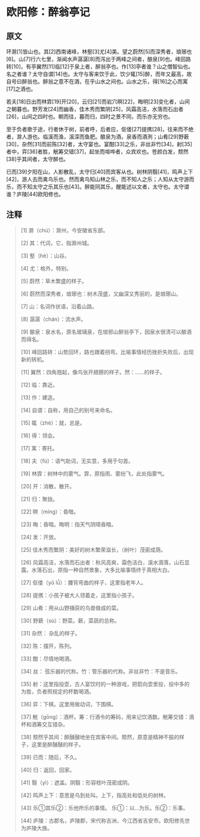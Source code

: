 # 欧阳修：醉翁亭记

## 原文

环滁[1]皆山也。其[2]西南诸峰，林壑[3]尤[4]美。望之蔚然[5]而深秀者，琅琊也[6]。山[7]行六七里，渐闻水声潺潺[8]而泻出于两峰之间者，酿泉[9]也。峰回路转[10]，有亭翼然[11]临[12]于泉上者，醉翁亭也。作[13]亭者谁？山之僧智仙也。名之者谁？太守自谓[14]也。太守与客来饮于此，饮少辄[15]醉，而年又最高，故自号曰醉翁也。醉翁之意不在酒，在乎山水之间也。山水之乐，得[16]之心而寓[17]之酒也。

若夫[18]日出而林霏[19]开[20]，云归[21]而岩穴暝[22]，晦明[23]变化者，山间之朝暮也。野芳发[24]而幽香，佳木秀而繁阴[25]，风霜高洁，水落而石出者[26]，山间之四时也。朝而往，暮而归，四时之景不同，而乐亦无穷也。

至于负者歌于途，行者休于树，前者呼，后者应，伛偻[27]提携[28]，往来而不绝者，滁人游也。临溪而渔，溪深而鱼肥。酿泉为酒，泉香而酒洌；山肴[29]野蔌[30]，杂然[31]而前陈[32]者，太守宴也。宴酣[33]之乐，非丝非竹[34]，射[35]者中，弈[36]者胜，觥筹交错[37]，起坐而喧哗者，众宾欢也。苍颜白发，颓然[38]乎其间者，太守醉也。

已而[39]夕阳在山，人影散乱，太守归[40]而宾客从也。树林阴翳[41]，鸣声上下[42]，游人去而禽鸟乐也。然而禽鸟知山林之乐，而不知人之乐；人知从太守游而乐，而不知太守之乐其乐也[43]。醉能同其乐，醒能述以文者，太守也。太守谓谁？庐陵[44]欧阳修也。

## 注释

> [1] 滁（chú）：滁州，今安徽省东部。
>
> [2] 其：代词，它，指滁州城。
>
> [3] 壑（hè）：山谷。
>
> [4] 尤：格外，特别。
>
> [5] 蔚然：草木繁盛的样子。
>
> [6] 蔚然而深秀者，琅琊也：树木茂盛，又幽深又秀丽的，是琅琊山。
>
> [7] 山：名词作状语，沿着山路。
>
> [8] 潺潺（chán）：流水声。
>
> [9] 酿泉：泉水名，原名玻璃泉，在琅邪山醉翁亭下，因泉水很清可以酿酒而得名。
>
> [10] 峰回路转：山势回环，路也跟着拐弯。比喻事情经历挫折失败后，出现新的转机。
>
> [11] 翼然：四角翘起，像鸟张开翅膀的样子。然：……的样子。
>
> [12] 临：靠近。
>
> [13] 作：建造。
>
> [14] 自谓：自称，用自己的别号来命名。
>
> [15] 辄（zhé）：就，总是。
>
> [16] 得：领会。
>
> [17] 寓：寄托。
>
> [18] 夫（fú）：语气助词，无实意，多用于句首。
>
> [19] 林霏：树林中的雾气。霏，原指雨、雾纷飞，此处指雾气。
>
> [20] 开：消散，散开。
>
> [21] 归：聚拢。
>
> [22] 暝（míng）：昏暗。
>
> [23] 晦：昏暗。晦明：指天气阴晴昏暗。
>
> [24] 发：开放。
>
> [25] 佳木秀而繁阴：美好的树木繁荣滋长，（树叶）茂密成荫。
>
> [26] 风霜高洁，水落而石出者：秋风高爽，霜色洁白，溪水滴落，山石显露。水落石出，原指一种自然景象，大多比喻事情终于真相大白。
>
> [27] 伛偻（yǔ lǚ）：腰背弯曲的样子，这里指老年人。
>
> [28] 提携：小孩子被大人领着走，这里指小孩子。
>
> [29] 山肴：用从山野捕获的鸟兽做成的菜。
>
> [30] 野蔌（sù）：野菜。蔌，菜蔬的总称。
>
> [31] 杂然： 杂乱的样子。
>
> [32] 陈：摆开，陈列。
>
> [33] 酣：尽情地喝酒。
>
> [34] 丝： 弦乐器的代称。竹：管乐器的代称。非丝非竹：不是音乐。
>
> [35] 射：这里指投壶，古人宴饮时的一种游戏，把箭向壶里投，投中多的为胜，负者照规定的杯数喝酒。
>
> [36] 弈：下棋。这里用做动词，下围棋。
>
> [37] 觥（gōng）：酒杯。筹：行酒令的筹码，用来记饮酒数。觥筹交错：酒杯和酒筹交互错杂。
>
> [38] 颓然乎其间：醉醺醺地坐在宾客中间。颓然，原意是精神不振的样子，这里是醉醺醺的样子。
>
> [39] 已而：随后，不久。
>
> [40] 归：返回，回家。
>
> [41] 翳（yì）：遮盖。阴翳：形容枝叶茂密成阴。
>
> [42] 鸣声上下：意思是鸟到处叫。上下，指高处和低处的树林。
>
> [43] 乐①其乐②：乐他所乐的事情。 乐①：以…为乐。乐②：乐事。
>
> [44] 庐陵：古郡名，庐陵郡，宋代称吉洲，今江西省吉安市。欧阳修先世为庐陵大族。
>
